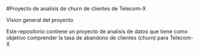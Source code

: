 #Proyecto de analisis de churn de clientes de Telecom-X


Vision  general del proyecto 

Este repositorio contiene un proyecto de analisis de datos que tiene como objetivo comprender la tasa de abandono de clientes (churn)
para Telecom-X
